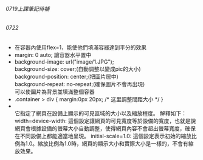 <h6>0719上課筆記待補</h6>

<h6>0722</h6>
<ul>
    <li>在容器內使用flex=1，能使他們填滿容器達到平分的效果</li>
    <li>margin: 0 auto;  讓容器水平置中  </li>
    <li>background-image: url("image/1.JPG");<br>
    background-size: cover;(自動調整以變成pic的大小)<br>
    background-position: center;(把圖片居中)<br>
    background-repeat: no-repeat;(確保圖片不會再出現) <br>
    可以使圖片為背景並填滿整個容器  
    </li>
    <li>.container > div {
    margin:0px 20px; /* 这里調整間距大小 */
  }  
    </li>
    <li><meta name="viewport" content="width=device-width, initial-scale=1.0"><br>它指定了網頁在設備上顯示的可見區域的大小以及縮放程度。
    解釋如下：
    width=device-width: 這個設定讓網頁的可見寬度等於設備的寬度，也就是說網頁會根據設備的螢幕大小自動調整，使得網頁內容不會超出螢幕寬度，確保在不同設備上都能適當地呈現。
    initial-scale=1.0: 這個設定表示初始的縮放比例為1.0。縮放比例為1.0時，網頁的顯示大小和實際大小是一樣的，不會有縮放效果。</li>
</ul>
